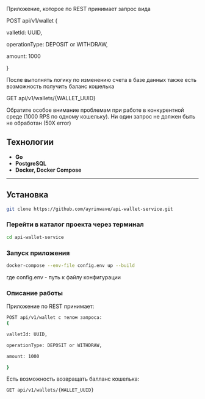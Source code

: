 
Приложение, которое по REST принимает запрос вида

POST api/v1/wallet {

valletId: UUID,

operationType: DEPOSIT or WITHDRAW,

amount: 1000

}

После выполнять логику по изменению счета в базе данных
также есть возможность получить баланс кошелька

GET api/v1/wallets/{WALLET_UUID}

Обратите особое внимание проблемам при работе в конкурентной среде (1000 RPS по
одному кошельку). Ни один запрос не должен быть не обработан (50Х error)

## Технологии

- **Go**
- **PostgreSQL**
- **Docker, Docker Compose**
---

## Установка
```sh
git clone https://github.com/ayrinwave/api-wallet-service.git
```

### Перейти в каталог проекта через терминал
```sh
cd api-wallet-service
```
### Запуск приложения

```sh
docker-compose --env-file config.env up --build
```
где config.env - путь к файлу конфигурации

### Описание работы

Приложение по REST принимает: 
```sh
POST api/v1/wallet с телом запроса:
{

valletId: UUID,

operationType: DEPOSIT or WITHDRAW,

amount: 1000

}
```
Есть возможность возвращать балланс кошелька: 
```sh
GET api/v1/wallets/{WALLET_UUID}
```
